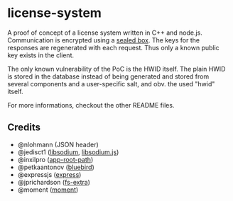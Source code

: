# license-system

A proof of concept of a license system written in C++ and node.js. Communication is encrypted using a [sealed box](https://libsodium.gitbook.io/doc/public-key_cryptography/sealed_boxes).
The keys for the responses are regenerated with each request. Thus only a known public key exists in the client.

The only known vulnerability of the PoC is the HWID itself. The plain HWID is stored in the database instead of being generated and stored from several components and a user-specific salt, and obv. the used "hwid" itself.

For more informations, checkout the other README files.

## Credits

- @nlohmann (JSON header)
- @jedisct1 ([libsodium](https://github.com/jedisct1/libsodium), [libsodium.js](https://github.com/jedisct1/libsodiumjs))
- @inxilpro ([app-root-path](https://github.com/inxilpro/node-app-root-path))
- @petkaantonov ([bluebird](http://bluebirdjs.com/))
- @expressjs ([express](https://github.com/expressjs/express))
- @jprichardson ([fs-extra](https://github.com/jprichardson/node-fs-extra))
- @moment ([moment](https://github.com/moment/moment))
